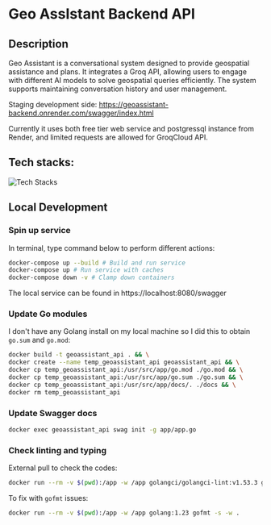 # Geo AssIstant Backend API

## Description

Geo Assistant is a conversational system designed to provide geospatial assistance and plans. It integrates a Groq API, allowing users to engage with different AI models to solve geospatial queries efficiently. The system supports maintaining conversation history and user management.

Staging development side: https://geoassistant-backend.onrender.com/swagger/index.html

Currently it uses both free tier web service and postgressql instance from Render, and limited requests are allowed for GroqCloud API.

## Tech stacks:
![Tech Stacks](https://skillicons.dev/icons?i=go,postgres,docker,bash)

## Local Development

### Spin up service
In terminal, type command below to perform different actions:

```sh
docker-compose up --build # Build and run service
docker-compose up # Run service with caches
docker-compose down -v # Clamp down containers
```

The local service can be found in https://localhost:8080/swagger

### Update Go modules

I don't have any Golang install on my local machine so I did this to obtain `go.sum` and `go.mod`:

```sh
docker build -t geoassistant_api . && \
docker create --name temp_geoassistant_api geoassistant_api && \
docker cp temp_geoassistant_api:/usr/src/app/go.mod ./go.mod && \
docker cp temp_geoassistant_api:/usr/src/app/go.sum ./go.sum && \
docker cp temp_geoassistant_api:/usr/src/app/docs/. ./docs && \
docker rm temp_geoassistant_api
```

### Update Swagger docs

```sh
docker exec geoassistant_api swag init -g app/app.go
```

### Check linting and typing

External pull to check the codes:

```sh
docker run --rm -v $(pwd):/app -w /app golangci/golangci-lint:v1.53.3 golangci-lint run
```

To fix with `gofmt` issues:

```sh
docker run --rm -v $(pwd):/app -w /app golang:1.23 gofmt -s -w .
```